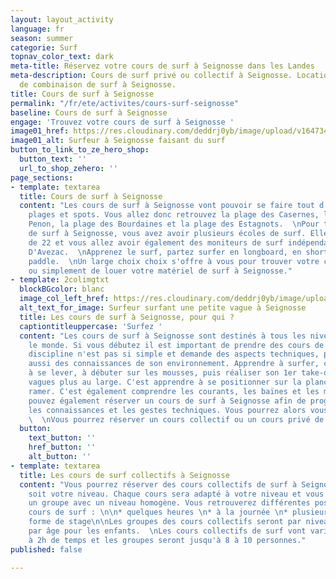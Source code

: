 ```yaml
---
layout: layout_activity
language: fr
season: summer
categorie: Surf
topnav_color_text: dark
meta-title: Réservez votre cours de surf à Seignosse dans les Landes
meta-description: Cours de surf privé ou collectif à Seignosse. Location de surf et
  de combinaison de surf à Seignosse.
title: Cours de surf à Seignosse
permalink: "/fr/ete/activites/cours-surf-seignosse"
baseline: Cours de surf à Seignosse
engage: 'Trouvez votre cours de surf à Seignosse '
image01_href: https://res.cloudinary.com/deddrj0yb/image/upload/v1647340584/website/Ind%C3%A9pendant/51492224_2264458510442590_1849281714996641792_n.png
image01_alt: Surfeur à Seignosse faisant du surf
button_to_link_to_ze_hero_shop:
  button_text: ''
  url_to_shop_zehero: ''
page_sections:
- template: textarea
  title: Cours de surf à Seignosse
  content: "Les cours de surf à Seignosse vont pouvoir se faire tout d'abord à différentes
    plages et spots. Vous allez donc retrouvez la plage des Casernes, la plage du
    Penon, la plage des Bourdaines et la plage des Estagnots.  \nPour trouver un cours
    de surf à Seignosse, vous avez avoir plusieurs écoles de surf. Elles sont au nombre
    de 22 et vous allez avoir également des moniteurs de surf indépendant comme Morgan
    D'Avezac.  \nApprenez le surf, partez surfer en longboard, en shortboard, en stand-up
    paddle.  \nUn large choix choix s'offre à vous pour trouver votre cours de surf
    ou simplement de louer votre matériel de surf à Seignosse."
- template: 2colimgtxt
  blockBGcolor: blanc
  image_col_left_href: https://res.cloudinary.com/deddrj0yb/image/upload/v1647362603/website/resorts/Seignosse/jeffrey-brandjes-IYN2sh976Ac-unsplash_1.jpg
  alt_text_for_image: Surfeur surfant une petite vague à Seignosse
  title: Les cours de surf à Seignosse, pour qui ?
  captiontitleuppercase: 'Surfez '
  content: "Les cours de surf à Seignosse sont destinés à tous les niveaux et tout
    le monde. Si vous débutez il est important de prendre des cours de surf. Cette
    discipline n'est pas si simple et demande des aspects techniques, physiques mais
    aussi des connaissances de son environnement. Apprendre à surfer, c'est apprendre
    à se lever, à débuter sur les mousses, puis réaliser son 1er take-off sur les
    vagues plus au large. C'est apprendre à se positionner sur la planche et à bien
    ramer. C'est également comprendre les courants, les baïnes et les marées.  \nVous
    pouvez également réserver un cours de surf à Seignosse afin de progresser, d'accumuler
    les connaissances et les gestes techniques. Vous pourrez alors vous perfectionner.
    \  \nVous pourrez réserver un cours collectif ou un cours privé de surf à Seignosse."
  button:
    text_button: ''
    href_button: ''
    alt_button: ''
- template: textarea
  title: Les cours de surf collectifs à Seignosse
  content: "Vous pourrez réserver des cours collectifs de surf à Seignosse quelque
    soit votre niveau. Chaque cours sera adapté à votre niveau et vous saurez dans
    un groupe avec un niveau homogène. Vous retrouverez différentes possibilités de
    cours de surf : \n\n* quelques heures \n* à la journée \n* plusieurs jours, sous
    forme de stage\n\nLes groupes des cours collectifs seront par niveau mais aussi
    par âge pour les enfants.  \nLes cours collectifs de surf vont varier de 1h30
    à 2h de temps et les groupes seront jusqu'à 8 à 10 personnes."
published: false

---
```

